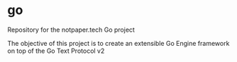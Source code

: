 # go
Repository for the notpaper.tech Go project

The objective of this project is to create an extensible Go Engine framework on top of the Go Text Protocol v2
